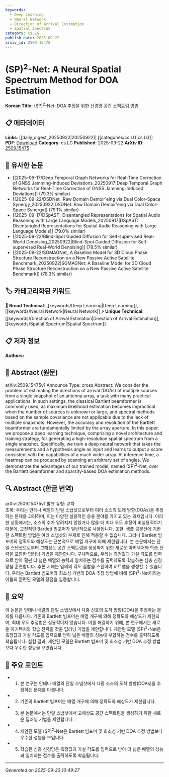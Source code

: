 ```yaml
---
keywords:
  - Deep Learning
  - Neural Network
  - Direction of Arrival Estimation
  - Spatial Spectrum
category: cs.LG
publish_date: 2025-09-22
arxiv_id: 2509.15475
---
```


<!-- KEYWORD_LINKING_METADATA:
{
  "processed_timestamp": "2025-09-23T10:49:27.660341",
  "vocabulary_version": "1.0",
  "selected_keywords": [
    "Deep Learning",
    "Neural Network",
    "Direction of Arrival Estimation",
    "Spatial Spectrum"
  ],
  "rejected_keywords": [],
  "similarity_scores": {
    "Deep Learning": 0.85,
    "Neural Network": 0.82,
    "Direction of Arrival Estimation": 0.78,
    "Spatial Spectrum": 0.72
  },
  "extraction_method": "AI_prompt_based",
  "budget_applied": true,
  "candidates_json": {
    "candidates": [
      {
        "surface": "Deep Learning",
        "canonical": "Deep Learning",
        "aliases": [],
        "category": "broad_technical",
        "rationale": "Deep Learning is a fundamental technique underlying the proposed method, facilitating connections with other neural network-based approaches.",
        "novelty_score": 0.45,
        "connectivity_score": 0.88,
        "specificity_score": 0.6,
        "link_intent_score": 0.85
      },
      {
        "surface": "Neural Network",
        "canonical": "Neural Network",
        "aliases": [
          "NN"
        ],
        "category": "broad_technical",
        "rationale": "The use of a neural network is central to the proposed architecture, enabling links to other neural network methodologies.",
        "novelty_score": 0.4,
        "connectivity_score": 0.9,
        "specificity_score": 0.55,
        "link_intent_score": 0.82
      },
      {
        "surface": "Direction of Arrival Estimation",
        "canonical": "Direction of Arrival Estimation",
        "aliases": [
          "DOA Estimation"
        ],
        "category": "unique_technical",
        "rationale": "This is the specific problem addressed by the paper, providing a unique technical focus for linking.",
        "novelty_score": 0.75,
        "connectivity_score": 0.7,
        "specificity_score": 0.85,
        "link_intent_score": 0.78
      },
      {
        "surface": "Spatial Spectrum",
        "canonical": "Spatial Spectrum",
        "aliases": [],
        "category": "unique_technical",
        "rationale": "The concept of spatial spectrum is central to the method, offering a unique technical term for linking.",
        "novelty_score": 0.68,
        "connectivity_score": 0.65,
        "specificity_score": 0.8,
        "link_intent_score": 0.72
      }
    ],
    "ban_list_suggestions": [
      "Bartlett beamformer",
      "single snapshot",
      "antenna array"
    ]
  },
  "decisions": [
    {
      "candidate_surface": "Deep Learning",
      "resolved_canonical": "Deep Learning",
      "decision": "linked",
      "scores": {
        "novelty": 0.45,
        "connectivity": 0.88,
        "specificity": 0.6,
        "link_intent": 0.85
      }
    },
    {
      "candidate_surface": "Neural Network",
      "resolved_canonical": "Neural Network",
      "decision": "linked",
      "scores": {
        "novelty": 0.4,
        "connectivity": 0.9,
        "specificity": 0.55,
        "link_intent": 0.82
      }
    },
    {
      "candidate_surface": "Direction of Arrival Estimation",
      "resolved_canonical": "Direction of Arrival Estimation",
      "decision": "linked",
      "scores": {
        "novelty": 0.75,
        "connectivity": 0.7,
        "specificity": 0.85,
        "link_intent": 0.78
      }
    },
    {
      "candidate_surface": "Spatial Spectrum",
      "resolved_canonical": "Spatial Spectrum",
      "decision": "linked",
      "scores": {
        "novelty": 0.68,
        "connectivity": 0.65,
        "specificity": 0.8,
        "link_intent": 0.72
      }
    }
  ]
}
-->

# (SP)$^2$-Net: A Neural Spatial Spectrum Method for DOA Estimation

**Korean Title:** (SP)$^2$-Net: DOA 추정을 위한 신경망 공간 스펙트럼 방법

## 📋 메타데이터

**Links**: [[daily_digest_20250922|20250922]] [[categories/cs.LG|cs.LG]]
**PDF**: [Download](https://arxiv.org/pdf/2509.15475.pdf)
**Category**: cs.LG
**Published**: 2025-09-22
**ArXiv ID**: [2509.15475](https://arxiv.org/abs/2509.15475)

## 🔗 유사한 논문
- [[2025-09-17/Deep Temporal Graph Networks for Real-Time Correction of GNSS Jamming-Induced Deviations_20250917|Deep Temporal Graph Networks for Real-Time Correction of GNSS Jamming-Induced Deviations]] (79.3% similar)
- [[2025-09-22/DSDNet_ Raw Domain Demoir\'eing via Dual Color-Space Synergy_20250922|DSDNet: Raw Domain Demoir\'eing via Dual Color-Space Synergy]] (79.1% similar)
- [[2025-09-17/DSpAST_ Disentangled Representations for Spatial Audio Reasoning with Large Language Models_20250917|DSpAST: Disentangled Representations for Spatial Audio Reasoning with Large Language Models]] (79.0% similar)
- [[2025-09-22/Blind-Spot Guided Diffusion for Self-supervised Real-World Denoising_20250922|Blind-Spot Guided Diffusion for Self-supervised Real-World Denoising]] (78.5% similar)
- [[2025-09-22/SGMAGNet_ A Baseline Model for 3D Cloud Phase Structure Reconstruction on a New Passive Active Satellite Benchmark_20250922|SGMAGNet: A Baseline Model for 3D Cloud Phase Structure Reconstruction on a New Passive Active Satellite Benchmark]] (78.3% similar)

## 🏷️ 카테고리화된 키워드
**🧠 Broad Technical**: [[keywords/Deep Learning|Deep Learning]], [[keywords/Neural Network|Neural Network]]
**⚡ Unique Technical**: [[keywords/Direction of Arrival Estimation|Direction of Arrival Estimation]], [[keywords/Spatial Spectrum|Spatial Spectrum]]

## 📋 저자 정보

**Authors:** 

## 📄 Abstract (원문)

arXiv:2509.15475v1 Announce Type: cross 
Abstract: We consider the problem of estimating the directions of arrival (DOAs) of multiple sources from a single snapshot of an antenna array, a task with many practical applications. In such settings, the classical Bartlett beamformer is commonly used, as maximum likelihood estimation becomes impractical when the number of sources is unknown or large, and spectral methods based on the sample covariance are not applicable due to the lack of multiple snapshots. However, the accuracy and resolution of the Bartlett beamformer are fundamentally limited by the array aperture. In this paper, we propose a deep learning technique, comprising a novel architecture and training strategy, for generating a high-resolution spatial spectrum from a single snapshot. Specifically, we train a deep neural network that takes the measurements and a hypothesis angle as input and learns to output a score consistent with the capabilities of a much wider array. At inference time, a heatmap can be produced by scanning an arbitrary set of angles. We demonstrate the advantages of our trained model, named (SP)$^2$-Net, over the Bartlett beamformer and sparsity-based DOA estimation methods.

## 🔍 Abstract (한글 번역)

arXiv:2509.15475v1 발표 유형: 교차  
초록: 우리는 안테나 배열의 단일 스냅샷으로부터 여러 소스의 도래 방향(DOAs)을 추정하는 문제를 고려하며, 이는 다양한 실용적인 응용 분야를 가지고 있는 과제입니다. 이러한 상황에서는, 소스의 수가 알려지지 않았거나 많을 때 최대 우도 추정이 비실용적이기 때문에, 고전적인 Bartlett 빔포머가 일반적으로 사용됩니다. 또한, 샘플 공분산에 기반한 스펙트럼 방법은 여러 스냅샷의 부재로 인해 적용할 수 없습니다. 그러나 Bartlett 빔포머의 정확도와 해상도는 근본적으로 배열 개구에 의해 제한됩니다. 본 논문에서는 단일 스냅샷으로부터 고해상도 공간 스펙트럼을 생성하기 위한 새로운 아키텍처와 학습 전략을 포함한 딥러닝 기법을 제안합니다. 구체적으로, 우리는 측정값과 가설 각도를 입력으로 받아 훨씬 더 넓은 배열의 능력과 일치하는 점수를 출력하도록 학습하는 심층 신경망을 훈련합니다. 추론 시에는 임의의 각도 집합을 스캔하여 히트맵을 생성할 수 있습니다. 우리는 Bartlett 빔포머와 희소성 기반의 DOA 추정 방법에 비해 (SP)$^2$-Net이라는 이름의 훈련된 모델의 장점을 입증합니다.

## 📝 요약

이 논문은 안테나 배열의 단일 스냅샷에서 다중 신호의 도착 방향(DOA)을 추정하는 문제를 다룹니다. 기존의 Bartlett 빔포머는 배열 개구에 의해 정확도와 해상도가 제한되며, 최대 우도 추정법은 실용적이지 않습니다. 이를 해결하기 위해, 본 연구에서는 새로운 아키텍처와 학습 전략을 갖춘 딥러닝 기법을 제안합니다. 제안된 모델 (SP)$^2$-Net은 측정값과 가설 각도를 입력으로 받아 넓은 배열의 성능에 부합하는 점수를 출력하도록 학습됩니다. 실험 결과, 제안된 모델은 Bartlett 빔포머 및 희소성 기반 DOA 추정 방법보다 우수한 성능을 보였습니다.

## 🎯 주요 포인트

- 1. 본 연구는 안테나 배열의 단일 스냅샷에서 다중 소스의 도착 방향(DOAs)을 추정하는 문제를 다룹니다.
- 2. 기존의 Bartlett 빔포머는 배열 개구에 의해 정확도와 해상도가 제한됩니다.
- 3. 본 논문에서는 단일 스냅샷에서 고해상도 공간 스펙트럼을 생성하기 위한 새로운 딥러닝 기법을 제안합니다.
- 4. 제안된 모델 (SP)$^2$-Net은 Bartlett 빔포머 및 희소성 기반 DOA 추정 방법보다 우수한 성능을 보입니다.
- 5. 학습된 심층 신경망은 측정값과 가설 각도를 입력으로 받아 더 넓은 배열의 성능과 일치하는 점수를 출력하도록 학습됩니다.


---

*Generated on 2025-09-23 10:49:27*